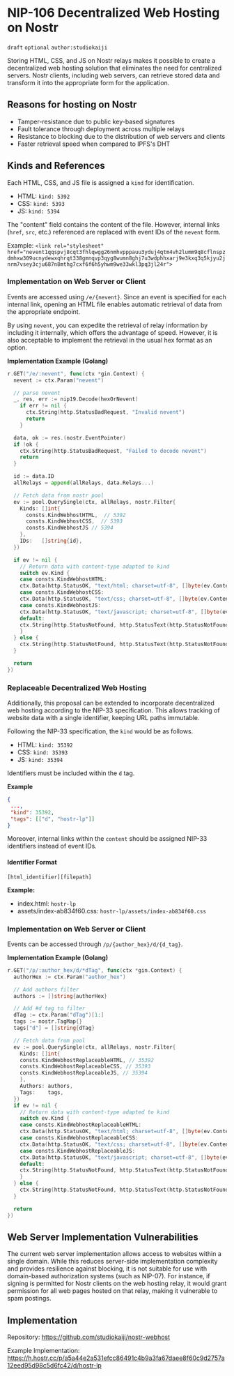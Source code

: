 # NIP-106 Decentralized Web Hosting on Nostr

`draft` `optional` `author:studiokaiji`

Storing HTML, CSS, and JS on Nostr relays makes it possible to create a decentralized web hosting solution that eliminates the need for centralized servers. Nostr clients, including web servers, can retrieve stored data and transform it into the appropriate form for the application.

## Reasons for hosting on Nostr

- Tamper-resistance due to public key-based signatures
- Fault tolerance through deployment across multiple relays
- Resistance to blocking due to the distribution of web servers and clients
- Faster retrieval speed when compared to IPFS's DHT

## Kinds and References

Each HTML, CSS, and JS file is assigned a `kind` for identification.

- HTML: `kind: 5392`
- CSS: `kind: 5393`
- JS: `kind: 5394`

The "content" field contains the content of the file. However, internal links (`href`, `src`, etc.) referenced are replaced with event IDs of the `nevent` form.

Example: `<link rel="stylesheet"　href="nevent1qqspvj8cqt3fhlqwgg26nmhvpppauu3yduj4qtm4vh2lumm9q8cflnspzdmhxw309ucnydewxqhrqt338gmnqvp3qyg8wumn8ghj7u3wdphhxarj9e3kxq3q5kjyu2jnrm7vsey3cju687n8mthg7cxf6f6h5yhwm9we33wkl3pq3jl24r">`

### Implementation on Web Server or Client

Events are accessed using `/e/{nevent}`. Since an event is specified for each internal link, opening an HTML file enables automatic retrieval of data from the appropriate endpoint.

By using `nevent`, you can expedite the retrieval of relay information by including it internally, which offers the advantage of speed. However, it is also acceptable to implement the retrieval in the usual hex format as an option.

**Implementation Example (Golang)**

```go
r.GET("/e/:nevent", func(ctx *gin.Context) {
  nevent := ctx.Param("nevent")

  // parse nevent
  _, res, err := nip19.Decode(hexOrNevent)
    if err != nil {
      ctx.String(http.StatusBadRequest, "Invalid nevent")
      return
    }

  data, ok := res.(nostr.EventPointer)
  if !ok {
    ctx.String(http.StatusBadRequest, "Failed to decode nevent")
    return
  }

  id := data.ID
  allRelays = append(allRelays, data.Relays...)

  // Fetch data from nostr pool
  ev := pool.QuerySingle(ctx, allRelays, nostr.Filter{
    Kinds: []int{
      consts.KindWebhostHTML,  // 5392
      consts.KindWebhostCSS,  // 5393
      consts.KindWebhostJS // 5394
    },
    IDs:   []string{id},
  })

  if ev != nil {
    // Return data with content-type adapted to kind
    switch ev.Kind {
    case consts.KindWebhostHTML:
    ctx.Data(http.StatusOK, "text/html; charset=utf-8", []byte(ev.Content))
    case consts.KindWebhostCSS:
    ctx.Data(http.StatusOK, "text/css; charset=utf-8", []byte(ev.Content))
    case consts.KindWebhostJS:
    ctx.Data(http.StatusOK, "text/javascript; charset=utf-8", []byte(ev.Content))
    default:
    ctx.String(http.StatusNotFound, http.StatusText(http.StatusNotFound))
    }
  } else {
    ctx.String(http.StatusNotFound, http.StatusText(http.StatusNotFound))
  }

  return
})
```

### Replaceable Decentralized Web Hosting

Additionally, this proposal can be extended to incorporate decentralized web hosting according to the NIP-33 specification. This allows tracking of website data with a single identifier, keeping URL paths immutable.

Following the NIP-33 specification, the `kind` would be as follows.

- HTML: `kind: 35392`
- CSS: `kind: 35393`
- JS: `kind: 35394`

Identifiers must be included within the `d` tag.

**Example**

```json
{
 ...,
 "kind": 35392,
 "tags": [["d", "hostr-lp"]]
}
```

Moreover, internal links within the `content` should be assigned NIP-33 identifiers instead of event IDs.

#### Identifier Format

`[html_identifier][filepath]`

**Example:** 
- index.html: `hostr-lp`
- assets/index-ab834f60.css: `hostr-lp/assets/index-ab834f60.css`

### Implementation on Web Server or Client

Events can be accessed through `/p/{author_hex}/d/{d_tag}`.

**Implementation Example (Golang)**

```go
r.GET("/p/:author_hex/d/*dTag", func(ctx *gin.Context) {
  authorHex := ctx.Param("author_hex")

  // Add authors filter
  authors := []string{authorHex}

  // Add #d tag to filter
  dTag := ctx.Param("dTag")[1:]
  tags := nostr.TagMap{}
  tags["d"] = []string{dTag}

  // Fetch data from pool
  ev := pool.QuerySingle(ctx, allRelays, nostr.Filter{
    Kinds: []int{
    consts.KindWebhostReplaceableHTML, // 35392
    consts.KindWebhostReplaceableCSS, // 35393
    consts.KindWebhostReplaceableJS, // 35394
    },
    Authors: authors,
    Tags:    tags,
  })
  if ev != nil {
    // Return data with content-type adapted to kind
    switch ev.Kind {
    case consts.KindWebhostReplaceableHTML:
    ctx.Data(http.StatusOK, "text/html; charset=utf-8", []byte(ev.Content))
    case consts.KindWebhostReplaceableCSS:
    ctx.Data(http.StatusOK, "text/css; charset=utf-8", []byte(ev.Content))
    case consts.KindWebhostReplaceableJS:
    ctx.Data(http.StatusOK, "text/javascript; charset=utf-8", []byte(ev.Content))
    default:
    ctx.String(http.StatusNotFound, http.StatusText(http.StatusNotFound))
    }
  } else {
    ctx.String(http.StatusNotFound, http.StatusText(http.StatusNotFound))
  }

  return
})
```

## Web Server Implementation Vulnerabilities

The current web server implementation allows access to websites within a single domain. While this reduces server-side implementation complexity and provides resilience against blocking, it is not suitable for use with domain-based authorization systems (such as NIP-07). For instance, if signing is permitted for Nostr clients on the web hosting relay, it would grant permission for all web pages hosted on that relay, making it vulnerable to spam postings.

## Implementation

Repository: <https://github.com/studiokaiji/nostr-webhost>

Example Implementation: <https://h.hostr.cc/p/a5a44e2a531efcc86491c4b9a3fa67daee8f60c9d2757a12eed95d98c5d6fc42/d/hostr-lp>
